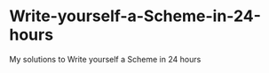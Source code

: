 Write-yourself-a-Scheme-in-24-hours
===================================
My solutions to Write yourself a Scheme in 24 hours

